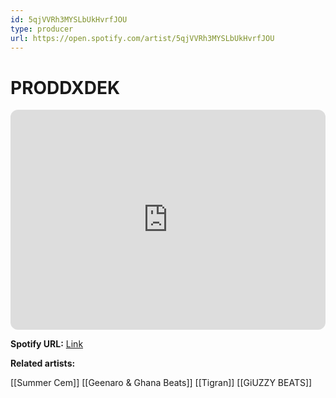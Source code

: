 ```yaml
---
id: 5qjVVRh3MYSLbUkHvrfJOU
type: producer
url: https://open.spotify.com/artist/5qjVVRh3MYSLbUkHvrfJOU
---
```

# PRODDXDEK

<iframe style="border-radius:12px" src="https://open.spotify.com/embed/artist/5qjVVRh3MYSLbUkHvrfJOU" width="100%" height="352" frameBorder="0" allowfullscreen="" allow="autoplay; clipboard-write; encrypted-media; fullscreen; picture-in-picture" loading="lazy"></iframe>

**Spotify URL:** [Link](https://open.spotify.com/artist/5qjVVRh3MYSLbUkHvrfJOU)

**Related artists:**

[[Summer Cem]]
[[Geenaro & Ghana Beats]]
[[Tigran]]
[[GiUZZY BEATS]]
